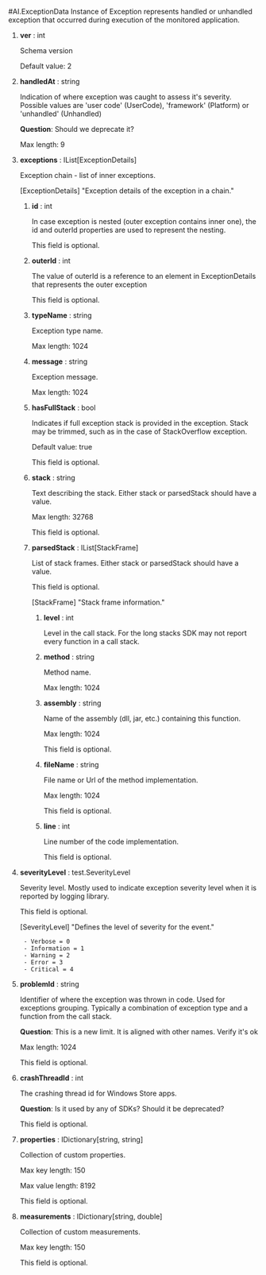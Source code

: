 
#AI.ExceptionData
Instance of Exception represents handled or unhandled exception that occurred during execution of the monitored application.

1. **ver** : int

    Schema version
    
    Default value: 2
    
1. **handledAt** : string

    Indication of where exception was caught to assess it's severity. Possible values are 'user code' (UserCode), 'framework' (Platform) or 'unhandled' (Unhandled)
    
    **Question**: Should we deprecate it?
    
    Max length: 9
    
1. **exceptions** : IList[ExceptionDetails]

    Exception chain - list of inner exceptions.
    
    [ExceptionDetails] "Exception details of the exception in a chain."
    
    1. **id** : int
    
        In case exception is nested (outer exception contains inner one), the id and outerId properties are used to represent the nesting.
        
        This field is optional.
        
    1. **outerId** : int
    
        The value of outerId is a reference to an element in ExceptionDetails that represents the outer exception
        
        This field is optional.
        
    1. **typeName** : string
    
        Exception type name.
        
        Max length: 1024
        
    1. **message** : string
    
        Exception message.
        
        Max length: 1024
        
    1. **hasFullStack** : bool
    
        Indicates if full exception stack is provided in the exception. Stack may be trimmed, such as in the case of StackOverflow exception.
        
        Default value: true
        
        This field is optional.
        
    1. **stack** : string
    
        Text describing the stack. Either stack or parsedStack should have a value.
        
        Max length: 32768
        
        This field is optional.
        
    1. **parsedStack** : IList[StackFrame]
    
        List of stack frames. Either stack or parsedStack should have a value.
        
        This field is optional.
        
        [StackFrame] "Stack frame information."
        
        1. **level** : int
        
            Level in the call stack. For the long stacks SDK may not report every function in a call stack.
            
        1. **method** : string
        
            Method name.
            
            Max length: 1024
            
        1. **assembly** : string
        
            Name of the assembly (dll, jar, etc.) containing this function.
            
            Max length: 1024
            
            This field is optional.
            
        1. **fileName** : string
        
            File name or Url of the method implementation.
            
            Max length: 1024
            
            This field is optional.
            
        1. **line** : int
        
            Line number of the code implementation.
            
            This field is optional.
            
        
    
1. **severityLevel** : test.SeverityLevel

    Severity level. Mostly used to indicate exception severity level when it is reported by logging library.
    
    This field is optional.
    
    [SeverityLevel] "Defines the level of severity for the event."
    
        - Verbose = 0
        - Information = 1
        - Warning = 2
        - Error = 3
        - Critical = 4
        
1. **problemId** : string

    Identifier of where the exception was thrown in code. Used for exceptions grouping. Typically a combination of exception type and a function from the call stack.
    
    **Question**: This is a new limit. It is aligned with other names. Verify it's ok
    
    Max length: 1024
    
    This field is optional.
    
1. **crashThreadId** : int

    The crashing thread id for Windows Store apps.
    
    **Question**: Is it used by any of SDKs? Should it be deprecated?
    
    This field is optional.
    
1. **properties** : IDictionary[string, string]

    Collection of custom properties.
    
    Max key length: 150
    
    Max value length: 8192
    
    This field is optional.
    
1. **measurements** : IDictionary[string, double]

    Collection of custom measurements.
    
    Max key length: 150
    
    This field is optional.
    
